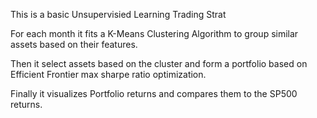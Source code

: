 This is a basic Unsupervisied Learning Trading Strat

For each month it fits a K-Means Clustering Algorithm to group similar assets based on their features.

Then it select assets based on the cluster and form a portfolio based on Efficient Frontier max sharpe ratio optimization.

Finally it visualizes Portfolio returns and compares them to the SP500 returns.
